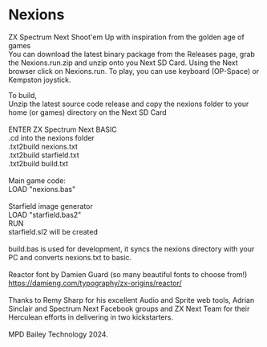 # Nexions
ZX Spectrum Next Shoot'em Up with inspiration from the golden age of games
  \
You can download the latest binary package from the Releases page, grab the Nexions.run.zip and unzip onto you Next SD Card. Using the Next browser click on Nexions.run. To play, you can use keyboard (OP-Space) or Kempston joystick.

To build,   \
Unzip the latest source code release and copy the nexions folder to your home (or games) directory on the Next SD Card
  \
  \
ENTER ZX Spectrum Next BASIC  \
.cd into the nexions folder  \
.txt2build nexions.txt  \
.txt2build starfield.txt  \
.txt2build build.txt  \
  \
Main game code:  \
LOAD "nexions.bas"  \
  \
Starfield image generator  \
LOAD "starfield.bas2"  \
RUN  \
starfield.sl2 will be created  \
  \
build.bas is used for development, it syncs the nexions directory with your PC and converts nexions.txt to basic.
  \
  \
Reactor font by Damien Guard  (so many beautiful fonts to choose from!)\
https://damieng.com/typography/zx-origins/reactor/  \
  \
Thanks to Remy Sharp for his excellent Audio and Sprite web tools, Adrian Sinclair and Spectrum Next Facebook groups and ZX Next Team for their Herculean efforts in delivering in two kickstarters.  \
  \
MPD Bailey Technology 2024.
